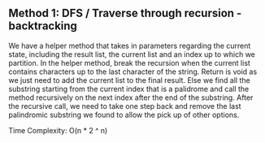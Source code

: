 ## Method 1: DFS / Traverse through recursion - backtracking

We have a helper method that takes in parameters regarding the current state, including the result list, the current list and an index up to which we partition. In the helper method, break the recursion when the current list contains characters up to the last character of the string. Return is void as we just need to add the current list to the final result. Else we find all the substring starting from the current index that is a palidrome and call the method recursively on the next index after the end of the substring. After the recursive call, we need to take one step back and remove the last palindromic substring we found to allow the pick up of other options. 

Time Complexity: O(n * 2 ^ n)
